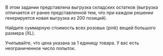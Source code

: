 В этом задании представлена выгрузка складских остатков (выгрузка отличается от ранее представленной тем, что при каждом решении генерируется новая выгрузка из 200 позиций).

Найдите суммарную стоимость всех розовых (pink) вещей большого размера (XL).

Учитывайте, что цена указана за 1 единицу товара.
У вас есть неограниченное число попыток.
